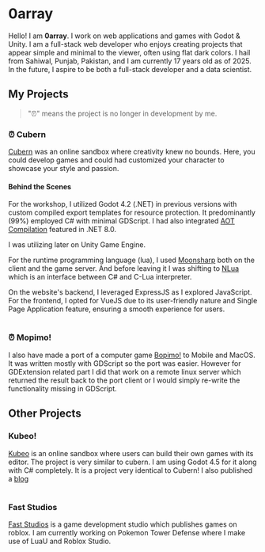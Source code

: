 # 0array
Hello! I am **0array**. I work on web applications and games with Godot & Unity. I am a full-stack web developer who enjoys creating projects that appear simple and minimal to the viewer, often using flat dark colors. I hail from Sahiwal, Punjab, Pakistan, and I am currently 17 years old as of 2025. In the future, I aspire to be both a full-stack developer and a data scientist.

## My Projects
> "⏰" means the project is no longer in development by me.
### ⏰ Cubern
[Cubern](https://cubern.sbs) was an online sandbox where creativity knew no bounds. Here, you could develop games and could had customized your character to showcase your style and passion.
#### Behind the Scenes
For the workshop, I utilized Godot 4.2 (.NET) in previous versions with custom compiled export templates for resource protection. It predominantly (99%) employed C# with minimal GDScript. I had also integrated [AOT Compilation](https://learn.microsoft.com/en-us/dotnet/core/deploying/native-aot/) featured in .NET 8.0.

I was utilizing later on Unity Game Engine.

For the runtime programming language (lua), I used [Moonsharp](https://www.moonsharp.org/) both on the client and the game server. And before leaving it I was shifting to [NLua](https://github.com/NLua/NLua) which is an interface between C# and C-Lua interpreter. 

On the website's backend, I leveraged ExpressJS as I explored JavaScript. For the frontend, I opted for VueJS due to its user-friendly nature and Single Page Application feature, ensuring a smooth experience for users.

#
### ⏰ Mopimo!
I also have made a port of a computer game [Bopimo!](https://bopimo.com) to Mobile and MacOS. It was written mostly with GDScript so the port was easier. However for GDExtension related part I did that work on a remote linux server which returned the result back to the port client or I would simply re-write the functionality missing in GDScript.

## Other Projects
### Kubeo!
[Kubeo](https://kubeo.net) is an online sandbox where users can build their own games with its editor. The project is very similar to cubern. I am using Godot 4.5 for it along with C# completely. It is a project very identical to Cubern! I also published a [blog](https://blog.kubeo.net/the-current-state-of-the-kubeo-workshop-and-the-scripting-api-2/)
#
### Fast Studios
[Fast Studios](https://www.faststudios.online/) is a game development studio which publishes games on roblox. I am currently working on Pokemon Tower Defense where I make use of LuaU and Roblox Studio.
